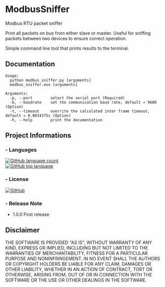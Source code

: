 ModbusSniffer
=============

Modbus RTU packet sniffer

Print all packets on bus from either slave or master.
Useful for sniffing packets between two devices to ensure correct operation.

Simple command line tool that prints results to the terminal.

Documentation
-------------

```text
Usage:  
  python modbus_sniffer.py [arguments]
  modbus_sniffer.exe [arguments]

Arguments:  
  -p, --port        select the serial port (Required)  
  -b, --baudrate    set the communication baud rate, default = 9600 (Option)  
  -t, --timeout     overrite the calculated inter frame timeout, default = 0.0034375s (Option)
  -h, --help        print the documentation
```

Project Informations
--------------------

### - Languages

[![GitHub language count](https://img.shields.io/github/languages/count/ekristoffe/ModbusSniffer)](README.md)  
[![GitHub top language](https://img.shields.io/github/languages/top/ekristoffe/ModbusSniffer)](README.md)

### - License

[![GitHub](https://img.shields.io/github/license/ekristoffe/ModbusSniffer)](https://github.com/ekristoffe/ModbusSniffer/blob/main/LICENSE)

### - Release Note

* 1.0.0 First release

Disclaimer
----------

THE SOFTWARE IS PROVIDED "AS IS", WITHOUT WARRANTY OF ANY KIND, EXPRESS OR IMPLIED, INCLUDING BUT NOT LIMITED TO THE WARRANTIES OF MERCHANTABILITY, FITNESS FOR A PARTICULAR PURPOSE AND NONINFRINGEMENT.
IN NO EVENT SHALL THE AUTHORS OR COPYRIGHT HOLDERS BE LIABLE FOR ANY CLAIM, DAMAGES OR OTHER LIABILITY, WHETHER IN AN ACTION OF CONTRACT, TORT OR OTHERWISE, ARISING FROM, OUT OF OR IN CONNECTION WITH THE SOFTWARE OR THE USE OR OTHER DEALINGS IN THE SOFTWARE.

